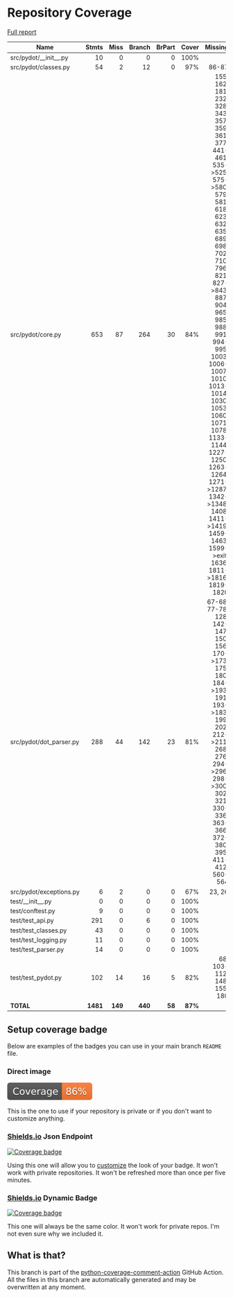 # Repository Coverage

[Full report](https://htmlpreview.github.io/?https://github.com/pydot/pydot/blob/python-coverage-comment-action-data/htmlcov/index.html)

| Name                      |    Stmts |     Miss |   Branch |   BrPart |   Cover |   Missing |
|-------------------------- | -------: | -------: | -------: | -------: | ------: | --------: |
| src/pydot/\_\_init\_\_.py |       10 |        0 |        0 |        0 |    100% |           |
| src/pydot/classes.py      |       54 |        2 |       12 |        0 |     97% |     86-87 |
| src/pydot/core.py         |      653 |       87 |      264 |       30 |     84% |155, 162, 181, 232, 328, 343, 357, 359, 361, 377, 441-461, 535->525, 575->580, 579, 581, 618, 623, 632, 635, 689, 698, 702, 710, 796, 821, 827->843, 887, 904, 965, 985, 988, 991, 994-995, 1003, 1006-1007, 1010, 1013-1014, 1030, 1053, 1060, 1071, 1078, 1133-1144, 1227-1250, 1263-1264, 1271->1287, 1342->1348, 1408, 1411->1419, 1459-1463, 1599->exit, 1636, 1811->1816, 1819-1820 |
| src/pydot/dot\_parser.py  |      288 |       44 |      142 |       23 |     81% |67-68, 77-78, 128, 142-147, 150, 156, 170->173, 175, 180, 184->193, 191, 193->183, 199, 202, 212->211, 268, 276, 294->296, 298->300, 302, 321, 330-336, 363-366, 372-380, 395, 411-412, 560-564 |
| src/pydot/exceptions.py   |        6 |        2 |        0 |        0 |     67% |    23, 26 |
| test/\_\_init\_\_.py      |        0 |        0 |        0 |        0 |    100% |           |
| test/conftest.py          |        9 |        0 |        0 |        0 |    100% |           |
| test/test\_api.py         |      291 |        0 |        6 |        0 |    100% |           |
| test/test\_classes.py     |       43 |        0 |        0 |        0 |    100% |           |
| test/test\_logging.py     |       11 |        0 |        0 |        0 |    100% |           |
| test/test\_parser.py      |       14 |        0 |        0 |        0 |    100% |           |
| test/test\_pydot.py       |      102 |       14 |       16 |        5 |     82% |68, 103-112, 148, 155, 180 |
|                 **TOTAL** | **1481** |  **149** |  **440** |   **58** | **87%** |           |


## Setup coverage badge

Below are examples of the badges you can use in your main branch `README` file.

### Direct image

[![Coverage badge](https://raw.githubusercontent.com/pydot/pydot/python-coverage-comment-action-data/badge.svg)](https://htmlpreview.github.io/?https://github.com/pydot/pydot/blob/python-coverage-comment-action-data/htmlcov/index.html)

This is the one to use if your repository is private or if you don't want to customize anything.

### [Shields.io](https://shields.io) Json Endpoint

[![Coverage badge](https://img.shields.io/endpoint?url=https://raw.githubusercontent.com/pydot/pydot/python-coverage-comment-action-data/endpoint.json)](https://htmlpreview.github.io/?https://github.com/pydot/pydot/blob/python-coverage-comment-action-data/htmlcov/index.html)

Using this one will allow you to [customize](https://shields.io/endpoint) the look of your badge.
It won't work with private repositories. It won't be refreshed more than once per five minutes.

### [Shields.io](https://shields.io) Dynamic Badge

[![Coverage badge](https://img.shields.io/badge/dynamic/json?color=brightgreen&label=coverage&query=%24.message&url=https%3A%2F%2Fraw.githubusercontent.com%2Fpydot%2Fpydot%2Fpython-coverage-comment-action-data%2Fendpoint.json)](https://htmlpreview.github.io/?https://github.com/pydot/pydot/blob/python-coverage-comment-action-data/htmlcov/index.html)

This one will always be the same color. It won't work for private repos. I'm not even sure why we included it.

## What is that?

This branch is part of the
[python-coverage-comment-action](https://github.com/marketplace/actions/python-coverage-comment)
GitHub Action. All the files in this branch are automatically generated and may be
overwritten at any moment.